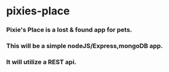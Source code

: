 # pixies-place
### Pixie's Place is a lost & found app for pets.
### This will be a simple nodeJS/Express,mongoDB app.
### It will utilize a REST api.
  
  

